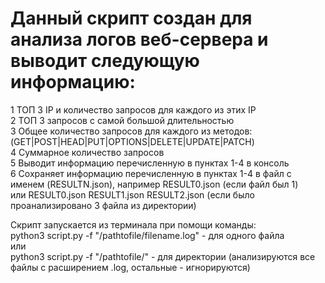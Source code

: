 # Данный скрипт создан для анализа логов веб-сервера и выводит следующую информацию:

1 ТОП 3 IP и количество запросов для каждого из этих IP<br>
2 ТОП 3 запросов с самой большой длительностью<br>
3 Общее количество запросов для каждого из методов: (GET|POST|HEAD|PUT|OPTIONS|DELETE|UPDATE|PATCH)<br>
4 Суммарное количество запросов<br>
5 Выводит информацию перечисленную в пунктах 1-4 в консоль<br>
6 Сохраняет информацию перечисленную в пунктах 1-4 в файл с именем (RESULTN.json), например RESULT0.json (если файл был 1)<br>
или RESULT0.json RESULT1.json RESULT2.json (если было проанализировано 3 файла из директории)<br>


Скрипт запускается из терминала при помощи команды:<br>
python3 script.py -f "/pathtofile/filename.log" - для одного файла<br>
или<br>
python3 script.py -f "/pathtofile/" - для директории (анализируются все файлы с расширением .log, остальные - игнорируются)<br>


